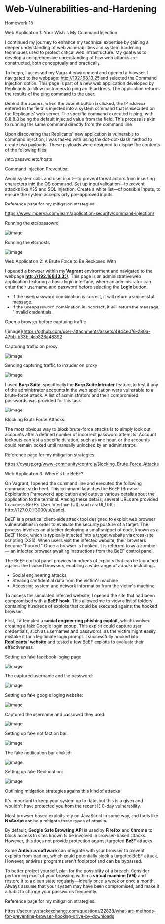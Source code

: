 # Web-Vulnerabilities-and-Hardening
Homework 15

Web Application 1: Your Wish is My Command Injection

I continued my journey to enhance my technical expertise by gaining a deeper understanding of web vulnerabilities and system hardening techniques used to protect critical web infrastructure. My goal was to develop a comprehensive understanding of how web attacks are constructed, both conceptually and practically.

To begin, I accessed my Vagrant environment and opened a browser. I navigated to the webpage: http://192.168.13.25 and selected the Command Injection option. This page is part of a new web application developed by Replicants to allow customers to ping an IP address. The application returns the results of the ping command to the user.

Behind the scenes, when the Submit button is clicked, the IP address entered in the field is injected into a system command that is executed on the Replicants' web server. The specific command executed is ping, with 8.8.8.8 being the default injected value from the field. This process is akin to running the same command directly from the command line.

Upon discovering that Replicants' new application is vulnerable to command injection, I was tasked with using the dot-dot-slash method to create two payloads. These payloads were designed to display the contents of the following files:

/etc/passwd
/etc/hosts

Command Injection Prevention:

Avoid system calls and user input—to prevent threat actors from inserting characters into the OS command.
Set up input validation—to prevent attacks like XSS and SQL Injection.
Create a white list—of possible inputs, to ensure the system accepts only pre-approved inputs.

Reference page for my mitigation strategies.

https://www.imperva.com/learn/application-security/command-injection/

Running the etc/passowrd 

![image](https://github.com/user-attachments/assets/f363bd01-ca8f-449a-918c-08587acfdde8)

Running the etc/hosts

![image](https://github.com/user-attachments/assets/59302da4-3c67-417b-a7f3-ee60c500d5ea)


Web Application 2: A Brute Force to Be Reckoned With

I opened a browser within my **Vagrant** environment and navigated to the webpage **http://192.168.13.35/**. This page is an administrative web application featuring a basic login interface, where an administrator can enter their username and password before selecting the **Login** button.

- If the user/password combination is correct, it will return a successful message.
- If the user/password combination is incorrect, it will return the message, "Invalid credentials.


Open a browser before capturing traffic

![image](https://github.com/user-attachments/assets/4944e076-280a-47bb-b33b-4eb826a48892


Capturing traffic on proxy

![image](https://github.com/user-attachments/assets/b91e18a0-ff03-4336-9255-21b9e4996395)

Sending capturing traffic to intruder on proxy

![image](https://github.com/user-attachments/assets/a70a27de-1a3e-4198-8c6a-162cec5833ac)

I used **Burp Suite**, specifically the **Burp Suite Intruder** feature, to test if any of the administrator accounts in the web application were vulnerable to a brute-force attack. A list of administrators and their compromised passwords was provided for this task.

![image](https://github.com/user-attachments/assets/5c726a3e-c90f-4375-8705-8644a65d2c03)

Blocking Brute Force Attacks:

The most obvious way to block brute-force attacks is to simply lock out accounts after a defined number of incorrect password attempts. Account lockouts can last a specific duration, such as one hour, or the accounts could remain locked until manually unlocked by an administrator.

Reference page for my mitigation strategies.

https://owasp.org/www-community/controls/Blocking_Brute_Force_Attacks

Web Application 3: Where's the BeEF?


On Vagrant, I opened the command line and executed the following command: sudo beef. This command launches the BeEF (Browser Exploitation Framework) application and outputs various details about the application to the terminal. Among these details, several URLs are provided to access BeEF’s User Interface (UI), such as: UI_URL: http://127.0.0.1:3000/ui/panel.

BeEF is a practical client-side attack tool designed to exploit web browser vulnerabilities in order to evaluate the security posture of a target. The process involves an attacker deploying a small snippet of code, known as a BeEF Hook, which is typically injected into a target website via cross-site scripting (XSS). When users visit the infected website, their browsers become "hooked." Once a browser is hooked, it is referred to as a zombie — an infected browser awaiting instructions from the BeEF control panel.

The BeEF control panel provides hundreds of exploits that can be launched against the hooked browsers, enabling a wide range of attacks including...

- Social engineering attacks
- Stealing confidential data from the victim's machine
- Accessing system and network information from the victim's machine

To access the simulated infected website, I opened the site that had been compromised with a **BeEF hook**. This allowed me to view a list of folders containing hundreds of exploits that could be executed against the hooked browser. 

First, I attempted a **social engineering phishing exploit**, which involved creating a fake Google login popup. This exploit could capture user credentials, such as usernames and passwords, as the victim might easily mistake it for a legitimate login prompt. I successfully hooked into **Replicants' website** and tested a few BeEF exploits to evaluate their effectiveness.

Setting up fake facebook loging page

![image](https://github.com/user-attachments/assets/e8f1d52e-0fd4-4df9-bc9d-cc630b9bfd59)

The captured username and the password:

![image](https://github.com/user-attachments/assets/fa682c9f-6c4c-4213-bd5d-346af025ae80)

Setting up fake google loging website:

![image](https://github.com/user-attachments/assets/0debc193-d8f4-4baf-b06d-da7a72d90d5c)

Captured the username and passowrd they used:

![image](https://github.com/user-attachments/assets/b2f765f7-5a0f-4f75-8b81-4e45afcbf283)

Setting up fake notifaction bar:

![image](https://github.com/user-attachments/assets/179977d6-8d84-4a7b-bf32-c4d7fb1f1c23)

The fake notification bar clicked:

![image](https://github.com/user-attachments/assets/39449d46-049c-4501-b515-12bf737935b3)

Setting up fake Geolocation:

![image](https://github.com/user-attachments/assets/6f086a6f-df51-49f4-bf14-3c8512566b08)


Outlining mitigation strategies agains this kind of attacks

It's important to keep your system up to date, but this is a given and wouldn't have protected you from the recent IE 0-day vulnerability.

Most browser-based exploits rely on JavaScript in some way, and tools like **NoScript** can help mitigate these types of attacks.

By default, **Google Safe Browsing API** is used by **Firefox** and **Chrome** to block access to sites known to be involved in browser-based attacks. However, this does not provide protection against targeted **BeEF** attacks.

Some **Antivirus software** can integrate with your browser to prevent exploits from loading, which could potentially block a targeted BeEF attack. However, antivirus programs aren't foolproof and can be bypassed.

To better protect yourself, plan for the possibility of a breach. Consider performing most of your browsing within a **virtual machine (VM)** and restore it to a clean state regularly—ideally once a week or once a month. Always assume that your system may have been compromised, and make it a habit to change your passwords frequently.

Reference page for my mitigation strategies.

https://security.stackexchange.com/questions/22828/what-are-methods-for-preventing-browser-hooking-drive-by-downloads















